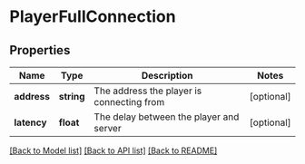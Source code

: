# PlayerFullConnection

## Properties
Name | Type | Description | Notes
------------ | ------------- | ------------- | -------------
**address** | **string** | The address the player is connecting from | [optional] 
**latency** | **float** | The delay between the player and server | [optional] 

[[Back to Model list]](../README.md#documentation-for-models) [[Back to API list]](../README.md#documentation-for-api-endpoints) [[Back to README]](../README.md)


